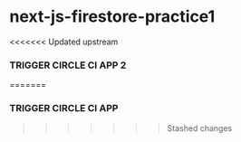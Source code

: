 # next-js-firestore-practice1
<<<<<<< Updated upstream
### TRIGGER CIRCLE CI APP 2
=======
### TRIGGER CIRCLE CI APP
>>>>>>> Stashed changes
